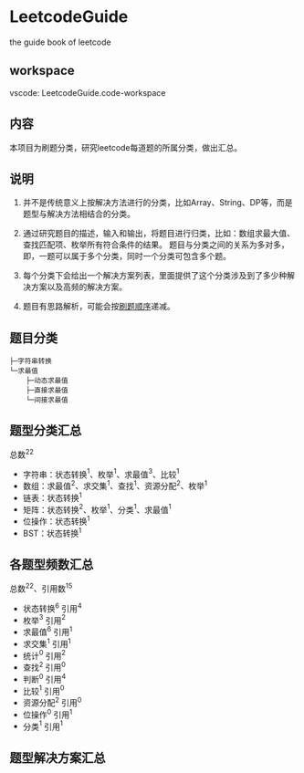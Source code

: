 # LeetcodeGuide

the guide book of leetcode

## workspace

vscode: LeetcodeGuide.code-workspace

## 内容

本项目为刷题分类，研究leetcode每道题的所属分类，做出汇总。

## 说明

1. 并不是传统意义上按解决方法进行的分类，比如Array、String、DP等，而是题型与解决方法相结合的分类。

2. 通过研究题目的描述，输入和输出，将题目进行归类，比如：数组求最大值、查找匹配项、枚举所有符合条件的结果。
题目与分类之间的关系为多对多，即，一题可以属于多个分类，同时一个分类可包含多个题。

3. 每个分类下会给出一个解决方案列表，里面提供了这个分类涉及到了多少种解决方案以及高频的解决方案。

4. 题目有思路解析，可能会按[刷题顺序]递减。

## 题目分类

``` text
├─字符串转换
└─求最值
    ├─动态求最值
    ├─直接求最值
    └─间接求最值
```

## 题型分类汇总

总数$^{22}$

+ 字符串：状态转换$^1$、枚举$^1$、求最值$^3$、比较$^1$
+ 数组：求最值$^2$、求交集$^1$、查找$^1$、资源分配$^2$、枚举$^1$
+ 链表：状态转换$^1$
+ 矩阵：状态转换$^2$、枚举$^1$、分类$^1$、求最值$^1$
+ 位操作：状态转换$^1$
+ BST：状态转换$^1$

## 各题型频数汇总

总数$^{22}$、引用数$^{15}$

+ 状态转换$^6$ 引用$^4$
+ 枚举$^3$ 引用$^2$
+ 求最值$^6$ 引用$^1$
+ 求交集$^1$ 引用$^1$
+ 统计$^0$ 引用$^2$
+ 查找$^2$ 引用$^0$
+ 判断$^0$ 引用$^4$
+ 比较$^1$ 引用$^0$
+ 资源分配$^2$ 引用$^0$
+ 位操作$^0$ 引用$^1$
+ 分类$^1$ 引用$^1$

## 题型解决方案汇总

<!-- 路径 -->
[刷题顺序]:题目顺序.md
